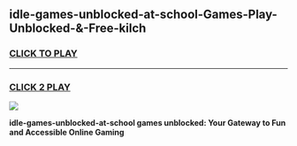 
## idle-games-unblocked-at-school-Games-Play-Unblocked-&-Free-kilch
<h3>
<a href="https://premium76.site?title=idle-games-unblocked-at-school&ref=24A">CLICK TO PLAY</a></h3>
<hr>

<h3>
<a href="https://premium76.site?title=idle-games-unblocked-at-school&ref=24A">CLICK 2 PLAY</a>
  
</h3>

<a href="https://premium76.site?title=idle-games-unblocked-at-school&ref=24A"><img src="https://clearcache.store/games.png"></a>


**idle-games-unblocked-at-school games unblocked: Your Gateway to Fun and Accessible Online Gaming**
